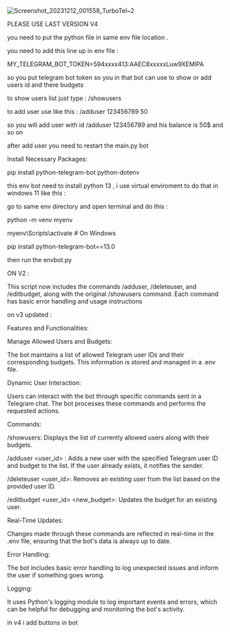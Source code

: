 

![Screenshot_20231212_001558_TurboTel~2](https://github.com/khanfar/controlenvbot/assets/16803586/de08b7de-1360-4bff-8940-b8bc74a1dd26)



PLEASE USE LAST VERSION V4 


you need to put the python file in same env file location .


you need to add this line up in env file :

MY_TELEGRAM_BOT_TOKEN=594xxxx413:AAEC8xxxxxLuw9XEMlPA

so you put telegram bot token so you in that bot can use to show or add users id and there budgets 


to show users list just type : /showusers


to add user use like this : /adduser 123456789 50      


so you will add user with id /adduser 123456789 and his balance is 50$ and so on


after add user you need to restart the main.py bot 


Install Necessary Packages:


pip install python-telegram-bot python-dotenv



this env bot need to install python 13 , i use virtual enviroment to do that in windows 11 like this : 


go to same env directory and open terminal and do this :

python -m venv myenv

myenv\Scripts\activate  # On Windows

pip install python-telegram-bot==13.0

then run the envbot.py

ON V2 : 

This script now includes the commands /adduser, /deleteuser, and /editbudget, along with the original /showusers command. Each command has basic error handling and usage instructions


on v3 updated :   

Features and Functionalities:

Manage Allowed Users and Budgets:

The bot maintains a list of allowed Telegram user IDs and their corresponding budgets. This information is stored and managed in a .env file.

Dynamic User Interaction:

Users can interact with the bot through specific commands sent in a Telegram chat. The bot processes these commands and performs the requested actions.

Commands:

/showusers: Displays the list of currently allowed users along with their budgets.

/adduser <user_id> <budget>: Adds a new user with the specified Telegram user ID and budget to the list. If the user already exists, it notifies the sender.

/deleteuser <user_id>: Removes an existing user from the list based on the provided user ID.

/editbudget <user_id> <new_budget>: Updates the budget for an existing user.

Real-Time Updates:

Changes made through these commands are reflected in real-time in the .env file, ensuring that the bot's data is always up to date.


Error Handling:


The bot includes basic error handling to log unexpected issues and inform the user if something goes wrong.

Logging:

It uses Python's logging module to log important events and errors, which can be helpful for debugging and monitoring the bot's activity.


in v4   i add buttons in bot 
